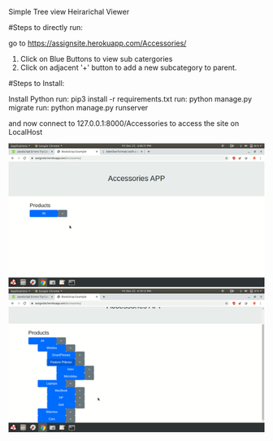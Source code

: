 Simple Tree view Heirarichal Viewer

#Steps to directly run:

go to https://assignsite.herokuapp.com/Accessories/
1. Click on Blue Buttons to view sub catergories
2. Click on adjacent '+' button to add a new subcategory to parent.


#Steps to Install:

Install Python
run: pip3 install -r requirements.txt
run: python manage.py migrate
run: python manage.py runserver

and now connect to 127.0.0.1:8000/Accessories to access the site on LocalHost

![](https://github.com/Bhanudutta/assignsite/blob/master/view.gif)
![](https://github.com/Bhanudutta/assignsite/blob/master/add.gif)
